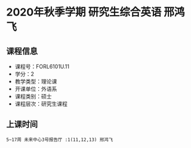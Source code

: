 # 2020年秋季学期 研究生综合英语 邢鸿飞






## 课程信息

- 课程号：FORL6101U.11
- 学分：2
- 教学类型：理论课
- 开课单位：外语系
- 课程类别：硕士
- 课程层次：研究生课程

## 上课时间

```
5~17周 未来中心3号报告厅 :1(11,12,13) 邢鸿飞
```

